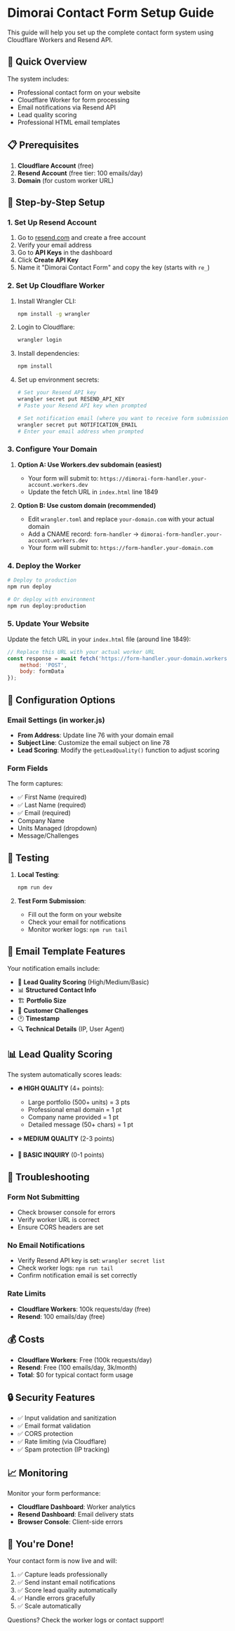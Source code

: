 # Dimorai Contact Form Setup Guide

This guide will help you set up the complete contact form system using Cloudflare Workers and Resend API.

## 🚀 Quick Overview

The system includes:
- Professional contact form on your website
- Cloudflare Worker for form processing
- Email notifications via Resend API
- Lead quality scoring
- Professional HTML email templates

## 📋 Prerequisites

1. **Cloudflare Account** (free)
2. **Resend Account** (free tier: 100 emails/day)
3. **Domain** (for custom worker URL)

## 🔧 Step-by-Step Setup

### 1. Set Up Resend Account

1. Go to [resend.com](https://resend.com) and create a free account
2. Verify your email address
3. Go to **API Keys** in the dashboard
4. Click **Create API Key**
5. Name it "Dimorai Contact Form" and copy the key (starts with `re_`)

### 2. Set Up Cloudflare Worker

1. Install Wrangler CLI:
   ```bash
   npm install -g wrangler
   ```

2. Login to Cloudflare:
   ```bash
   wrangler login
   ```

3. Install dependencies:
   ```bash
   npm install
   ```

4. Set up environment secrets:
   ```bash
   # Set your Resend API key
   wrangler secret put RESEND_API_KEY
   # Paste your Resend API key when prompted
   
   # Set notification email (where you want to receive form submissions)
   wrangler secret put NOTIFICATION_EMAIL
   # Enter your email address when prompted
   ```

### 3. Configure Your Domain

1. **Option A: Use Workers.dev subdomain (easiest)**
   - Your form will submit to: `https://dimorai-form-handler.your-account.workers.dev`
   - Update the fetch URL in `index.html` line 1849

2. **Option B: Use custom domain (recommended)**
   - Edit `wrangler.toml` and replace `your-domain.com` with your actual domain
   - Add a CNAME record: `form-handler` → `dimorai-form-handler.your-account.workers.dev`
   - Your form will submit to: `https://form-handler.your-domain.com`

### 4. Deploy the Worker

```bash
# Deploy to production
npm run deploy

# Or deploy with environment
npm run deploy:production
```

### 5. Update Your Website

Update the fetch URL in your `index.html` file (around line 1849):

```javascript
// Replace this URL with your actual worker URL
const response = await fetch('https://form-handler.your-domain.workers.dev', {
    method: 'POST',
    body: formData
});
```

## 🎯 Configuration Options

### Email Settings (in worker.js)

- **From Address**: Update line 76 with your domain email
- **Subject Line**: Customize the email subject on line 78
- **Lead Scoring**: Modify the `getLeadQuality()` function to adjust scoring

### Form Fields

The form captures:
- ✅ First Name (required)
- ✅ Last Name (required) 
- ✅ Email (required)
- Company Name
- Units Managed (dropdown)
- Message/Challenges

## 🧪 Testing

1. **Local Testing**:
   ```bash
   npm run dev
   ```

2. **Test Form Submission**:
   - Fill out the form on your website
   - Check your email for notifications
   - Monitor worker logs: `npm run tail`

## 🎨 Email Template Features

Your notification emails include:
- 🎯 **Lead Quality Scoring** (High/Medium/Basic)
- 📊 **Structured Contact Info**
- 🏗️ **Portfolio Size**
- 💬 **Customer Challenges**
- 🕐 **Timestamp**
- 🔍 **Technical Details** (IP, User Agent)

## 📊 Lead Quality Scoring

The system automatically scores leads:

- **🔥 HIGH QUALITY** (4+ points):
  - Large portfolio (500+ units) = 3 pts
  - Professional email domain = 1 pt
  - Company name provided = 1 pt
  - Detailed message (50+ chars) = 1 pt

- **⭐ MEDIUM QUALITY** (2-3 points)
- **📝 BASIC INQUIRY** (0-1 points)

## 🚨 Troubleshooting

### Form Not Submitting
- Check browser console for errors
- Verify worker URL is correct
- Ensure CORS headers are set

### No Email Notifications
- Verify Resend API key is set: `wrangler secret list`
- Check worker logs: `npm run tail`
- Confirm notification email is set correctly

### Rate Limits
- **Cloudflare Workers**: 100k requests/day (free)
- **Resend**: 100 emails/day (free)

## 💰 Costs

- **Cloudflare Workers**: Free (100k requests/day)
- **Resend**: Free (100 emails/day, 3k/month)
- **Total**: $0 for typical contact form usage

## 🔒 Security Features

- ✅ Input validation and sanitization
- ✅ Email format validation
- ✅ CORS protection
- ✅ Rate limiting (via Cloudflare)
- ✅ Spam protection (IP tracking)

## 📈 Monitoring

Monitor your form performance:
- **Cloudflare Dashboard**: Worker analytics
- **Resend Dashboard**: Email delivery stats
- **Browser Console**: Client-side errors

## 🎉 You're Done!

Your contact form is now live and will:
1. ✅ Capture leads professionally
2. ✅ Send instant email notifications
3. ✅ Score lead quality automatically
4. ✅ Handle errors gracefully
5. ✅ Scale automatically

Questions? Check the worker logs or contact support!